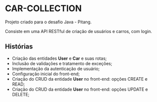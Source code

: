 # CAR-COLLECTION
Projeto criado para o desafio Java - Pitang.

Consiste em uma API RESTful de criação de usuários e carros, com login.

## Histórias

* Criação das entidades **User** e **Car** e suas rotas;
* Inclusão de validações e tratamento de exceções;
* Implementação da autenticação de usuário;
* Configuração inicial do front-end;
* Criação do CRUD da entidade **User** no front-end: opções CREATE e READ;
* Criação do CRUD da entidade **User** no front-end: opções UPDATE e DELETE;
